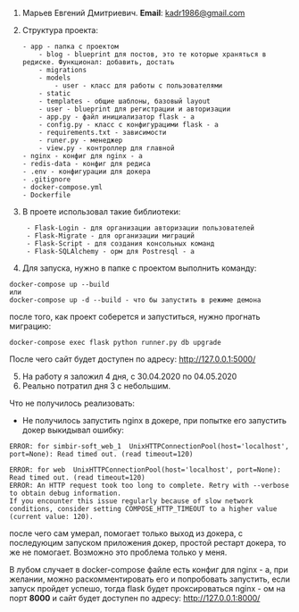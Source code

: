 1. Марьев Евгений Дмитриевич. **Email**: kadr1986@gmail.com
2.  Структура проекта:
        
        - app - папка с проектом
            - blog - blueprint для постов, это те которые храняться в редиске. Функционал: добавить, достать
            - migrations
            - models
                - user - класс для работы с пользователями
            - static
            - templates - общие шаблоны, базовый layout
            - user - blueprint для регистрации и авторизации
            - app.py - файл инициализатор flask - а
            - config.py - класс с конфигурацими flask - а
            - requirements.txt - зависимости
            - runer.py - менеджер
            - view.py - контроллер для главной  
        - nginx - конфиг для nginx - а
        - redis-data - конфиг для редиса
        - .env - конфигурации для докера
        - .gitignore
        - docker-compose.yml
        - Dockerfile
3. В проете использовал такие библиотеки:
        
        - Flask-Login - для организации авторизации пользователей
        - Flask-Migrate - для организации миграций 
        - Flask-Script - для создания консольных команд
        - Flask-SQLAlchemy - орм для Postresql - а
4. Для запуска, нужно в папке с проектом выполнить команду:
```shell script
docker-compose up --build
или
docker-compose up -d --build - что бы запустить в режиме демона
```
после того, как проект соберется и запуститься, нужно прогнать миграцию:
```shell script
docker-compose exec flask python runner.py db upgrade
```
После чего сайт будет доступен по адресу: http://127.0.0.1:5000/ 

5. На работу я заложил 4 дня, с 30.04.2020 по 04.05.2020
6. Реально потратил дня 3 с небольшим.

Что не получилось реализовать:

- Не получилось запустить nginx в докере, при попытке его запустить докер выкидывал ошибку:
```shell script
ERROR: for simbir-soft_web_1  UnixHTTPConnectionPool(host='localhost', port=None): Read timed out. (read timeout=120)

ERROR: for web  UnixHTTPConnectionPool(host='localhost', port=None): Read timed out. (read timeout=120)
ERROR: An HTTP request took too long to complete. Retry with --verbose to obtain debug information.
If you encounter this issue regularly because of slow network conditions, consider setting COMPOSE_HTTP_TIMEOUT to a higher value (current value: 120).

```
после чего сам умерал, помогает только выход из докера, с последуюцим запуском приложения докер, простой рестарт докера, то же не помогает. Возможно это проблема только у меня.


В лубом случает в docker-compose файле есть конфиг для nginx - а, при желании, можно раскомментировать его и попробовать запустить, если запуск пройдет успешо, тогда flask будет проксироваться nginx - ом на порт **8000**  и сайт будет доступен по адресу: http://127.0.0.1:8000/
